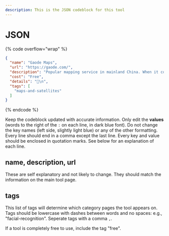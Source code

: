 ```yaml
---
description: This is the JSON codeblock for this tool
---
```


# JSON

{% code overflow="wrap" %}
```json
{
  "name": "Gaode Maps",
  "url": "https://gaode.com/",
  "description": "Popular mapping service in mainland China. When it comes to navigation for drivers and individuals using public transportation, Gaode Maps seems to be a better job than Baidu Maps.",
  "cost": "Free",
  "details": "📍\n",
  "tags": [
    "maps-and-satellites"
  ]
}
```
{% endcode %}

Keep the codeblock updated with accurate information. Only edit the **values** (words to the right of the `:` on each line, in dark blue font). Do not change the key names (left side, slightly light blue) or any of the other formatting. Every line should end in a comma except the last line. Every key and value should be enclosed in quotation marks. See below for an explanation of each line.&#x20;

## name, description, url

These are self explanatory and not likely to change. They should match the information on the main tool page.

## tags

This list of tags will determine which category pages the tool appears on. Tags should be lowercase with dashes between words and no spaces: e.g., "facial-recognition". Seperate tags with a comma `,`.

If a tool is completely free to use, include the tag "free".

